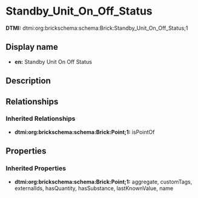 # Standby_Unit_On_Off_Status
**DTMI:** dtmi:org:brickschema:schema:Brick:Standby_Unit_On_Off_Status;1
## Display name
- **en:** Standby Unit On Off Status
## Description
## Relationships
### Inherited Relationships
* **dtmi:org:brickschema:schema:Brick:Point;1:** isPointOf
## Properties
### Inherited Properties
* **dtmi:org:brickschema:schema:Brick:Point;1:** aggregate, customTags, externalIds, hasQuantity, hasSubstance, lastKnownValue, name
